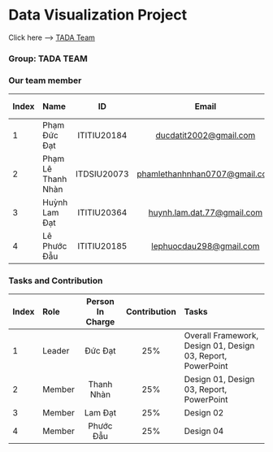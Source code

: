 
# Data Visualization Project 
Click here --> <a href="https://ducdatit2002.github.io/datavisualization-project/" target="_blank">TADA Team</a>

### Group: TADA TEAM
### Our team member
| Index | Name                   |     ID      |              Email               | Github account             |
|:------|:-----------------------|:-----------:|:--------------------------------:|:---------------------------|
| 1     | Phạm Đức Đạt | ITITIU20184 | ducdatit2002@gmail.com | ducdatit2002 |
| 2     | Phạm Lê Thanh Nhàn| ITDSIU20073 | phamlethanhnhan0707@gmail.com | pltnhan |
| 3     | Huỳnh Lam Đạt| ITITIU20364 | huynh.lam.dat.77@gmail.com | iGhost22 |
| 4     | Lê Phước Đẫu| ITITIU20185 | lephuocdau298@gmail.com | LucasLe298 |           

### Tasks and Contribution 
| Index | Role                                                         | Person In Charge | Contribution |Tasks|
|:------|:-------------------------------------------------------------|:--------------:|:------------:|:-------------------------------------------------------------|
| 1     | Leader     |   Đức Đạt   |          25%      |Overall Framework, Design 01, Design 03, Report, PowerPoint   |   
| 2     | Member      |   Thanh Nhàn   |          25%     |Design 01, Design 03, Report, PowerPoint    |    
| 3     | Member  |  Lam Đạt     |      25%         | Design 02  |     
| 4     | Member |     Phước Đẫu     |         25%     | Design 04 |       


